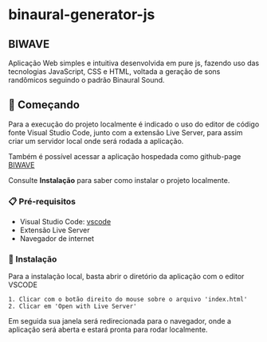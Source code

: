 # binaural-generator-js
## BIWAVE
Aplicação Web simples e intuitiva desenvolvida em pure js, fazendo uso das tecnologias JavaScript, CSS e HTML, voltada a geração de sons randômicos seguindo o padrão Binaural Sound.

## 🚀 Começando

Para a execução do projeto localmente é indicado o uso do editor de código fonte Visual Studio Code, junto com a extensão Live Server, para assim criar um servidor local onde será rodada a aplicação.

Também é possível acessar a aplicação hospedada como github-page [BIWAVE](https://orbents.github.io/binaural-generator-js/)

Consulte **Instalação** para saber como instalar o projeto localmente.

### 📋 Pré-requisitos

- Visual Studio Code: [vscode](https://code.visualstudio.com/download)
- Extensão Live Server
- Navegador de internet

### 🔧 Instalação

Para a instalação local, basta abrir o diretório da aplicação com o editor VSCODE

```
1. Clicar com o botão direito do mouse sobre o arquivo 'index.html'
2. Clicar em 'Open with Live Server'
```
Em seguida sua janela será redirecionada para o navegador, onde a aplicação será aberta e estará pronta para rodar localmente.

